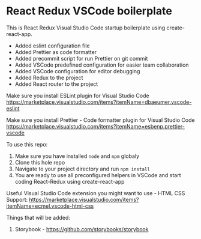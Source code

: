 # React Redux VSCode boilerplate

This is React Redux Visual Studio Code startup boilerplate using create-react-app.

* Added eslint configuration file
* Added Prettier as code formatter
* Added precommit script for run Prettier on git commit
* Added VSCode predefined configuration for easier team collaboration
* Added VSCode configuration for editor debugging
* Added Redux to the project
* Added React router to the project

Make sure you install ESLint plugin for Visual Studio Code
https://marketplace.visualstudio.com/items?itemName=dbaeumer.vscode-eslint

Make sure you install Prettier - Code formatter plugin for Visual Studio Code
https://marketplace.visualstudio.com/items?itemName=esbenp.prettier-vscode

To use this repo:

1.  Make sure you have installed `node` and `npm` globaly
2.  Clone this hole repo
3.  Navigate to your project directory and run `npm install`
4.  You are ready to use all preconfigured helpers in VSCode and start coding React-Redux using create-react-app

Useful Visual Studio Code extension you might want to use - HTML CSS Support:
https://marketplace.visualstudio.com/items?itemName=ecmel.vscode-html-css

Things that will be added:

1.  Storybook - https://github.com/storybooks/storybook
